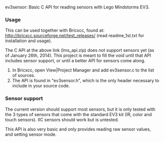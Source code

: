 ev3sensor: Basic C API for reading sensors with Lego Mindstorms EV3.

### Usage
This can be used together with Bricxcc, found at: 
http://bricxcc.sourceforge.net/test_releases/ (read readme_1st.txt for installation and usage).

The C API at the above link (lms_api.zip) does not support sensors yet (as of January 26th, 2014).
This project is meant to fill the void until that API includes sensor support,
or until a better API for sensors come along.

1. In Bricxcc, open View|Project Manager and add ev3sensor.c to the list of sources.
2. The API is found in "ev3sensor.h", which is the only header necessary to include in your source code.

### Sensor support
The current version should support most sensors, but it is only tested with the 3 types of sensors
that come with the standard EV3 kit (IR, color and touch sensors). IIC sensors should work but is untested.

This API is also very basic and only provides reading raw sensor values, and setting sensor mode.